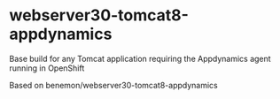 # webserver30-tomcat8-appdynamics
Base build for any Tomcat application requiring the Appdynamics agent running in OpenShift

Based on benemon/webserver30-tomcat8-appdynamics

